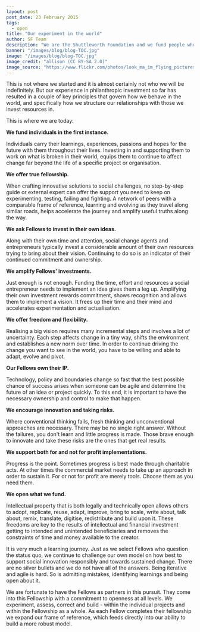 ```yaml
---
layout: post
post_date: 23 February 2015
tags: 
  - open
title: "Our experiment in the world"
author: SF Team
description: "We are the Shuttleworth Foundation and we fund people who hold a vision for a better future centred around open principles. This is how:"
banner: "/images/blog/blog-TOC.jpg"
image: "/images/blog/blog-TOC.jpg"
image_credit: "allison (CC BY-SA 2.0)"
image_source: "https://www.flickr.com/photos/look_ma_im_flying_pictures/2222370392"
---
```


This is not where we started and it is almost certainly not who we will be indefinitely. But our experience in philanthropic investment so far has resulted in a couple of key principles that govern how we behave in the world, and specifically how we structure our relationships with those we invest resources in.

This is where we are today:

__We fund individuals in the first instance.__

Individuals carry their learnings, experiences, passions and hopes for the future with them throughout their lives. Investing in and supporting them to work on what is broken in their world, equips them to continue to affect change far beyond the life of a specific project or organisation.


__We offer true fellowship.__

When  crafting innovative solutions to social challenges, no step-by-step  guide or external expert can offer the support you need to keep on experimenting, testing, failing and fighting. A network of peers with a  comparable frame of reference, learning and evolving as they travel along similar roads, helps accelerate the journey and amplify useful  truths along the way.


__We ask Fellows to invest in their own ideas.__

Along with their own time and attention, social change agents and entrepreneurs typically invest a considerable amount of their own resources trying to bring about their vision. Continuing to do so is an indicator of their continued commitment and ownership.


__We amplify Fellows' investments.__

Just enough is not enough. Funding the time, effort and resources a social entrepreneur needs  to implement an idea gives them a leg up. Amplifying their own investment rewards commitment, shows recognition and allows them to implement a vision. It frees up their time and their mind and accelerates experimentation and actualisation.



__We offer freedom and flexibility.__

Realising a big vision requires many incremental steps and involves a lot of uncertainty. Each step affects change in a tiny way, shifts the  environment and establishes a new norm over time. In order to continue  driving the change you want to see in the world, you have to be willing and able to adapt, evolve and pivot.



__Our Fellows own their IP.__

Technology, policy and boundaries change so fast that the best possible chance of success arises when someone can be agile and determine the  future of an idea or project quickly. To this end, it is important to have the necessary ownership and control to make that happen.



__We encourage innovation and taking risks.__

Where conventional thinking fails, fresh thinking and unconventional approaches are necessary. There may be no single right answer. Without the failures, you don't learn and little progress is made. Those brave enough to innovate and take these risks are the ones that get real results.



__We support both for and not for profit implementations.__

Progress is the point. Sometimes progress is best made through charitable acts. At other times the commercial market needs to take up an approach in order to sustain it. For or not for profit are merely tools. Choose them as you need them.



__We open what we fund.__

Intellectual property that is both legally and technically open allows others to adopt, replicate, reuse, adapt, improve, bring to scale, write about, talk about, remix, translate, digitise, redistribute and build upon it. These freedoms are key to the results of intellectual and financial investment getting to intended and unintended beneficiaries and removes the constraints of time and money available to the creator.

It is very much a learning journey. Just as we select Fellows who question the status quo, we continue to challenge our own model on how best to support social innovation responsibly and towards sustained change. There are no silver bullets and we do not have all of the answers. Being iterative and agile is hard. So is admitting mistakes, identifying learnings and being open about it.

We are fortunate to have the Fellows as partners in this pursuit. They come into this Fellowship with a commitment to openness at all levels. We experiment, assess, correct and build - within the individual projects and within the Fellowship as a whole. As each Fellow completes their fellowship we expand our frame of reference, which feeds directly into our ability to build a more robust model.